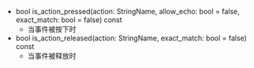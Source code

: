 - bool is_action_pressed(action: StringName, allow_echo: bool = false, exact_match: bool = false) const
	- 当事件被按下时
- bool is_action_released(action: StringName, exact_match: bool = false) const
	- 当事件被释放时